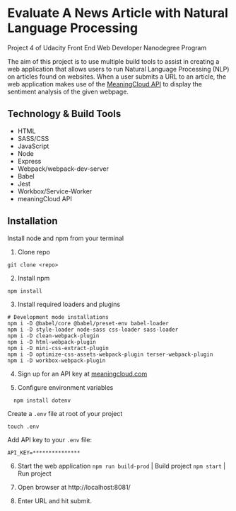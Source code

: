 # Evaluate A News Article with Natural Language Processing

Project 4 of Udacity Front End Web Developer Nanodegree Program

The aim of this project is to use multiple build tools to assist in creating a web application that allows users to run Natural Language Processing (NLP) on articles found on websites. When a user submits a URL to an article, the web application makes use of the [MeaningCloud API](https://www.meaningcloud.com/products/sentiment-analysis) to display the sentiment analysis of the given webpage.

## Technology & Build Tools
* HTML
* SASS/CSS
* JavaScript
* Node
* Express
* Webpack/webpack-dev-server
* Babel
* Jest
* Workbox/Service-Worker
* meaningCloud API

## Installation
Install node and npm from your terminal
1. Clone repo 
```
git clone <repo>
```
2. Install npm
```
npm install
```
3. Install required loaders and plugins
```
# Development mode installations
npm i -D @babel/core @babel/preset-env babel-loader
npm i -D style-loader node-sass css-loader sass-loader
npm i -D clean-webpack-plugin
npm i -D html-webpack-plugin
npm i -D mini-css-extract-plugin
npm i -D optimize-css-assets-webpack-plugin terser-webpack-plugin
npm i -D workbox-webpack-plugin
```
4. Sign up for an API key at [meaningcloud.com](https://www.meaningcloud.com/developer/create-account)

5. Configure environment variables
```
  npm install dotenv
  ```
  Create a `.env` file at  root of your project
  ```
  touch .env
  ```
  Add API key to your `.env` file:
  ```
API_KEY=***************
```
6. Start the web application
`npm run build-prod` | Build project
`npm start` | Run project

7. Open browser at http://localhost:8081/

8. Enter URL and hit submit.